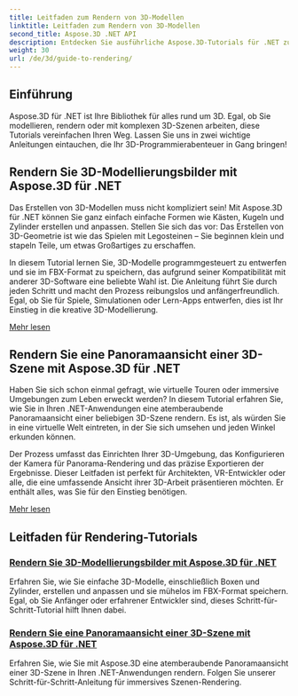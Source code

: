 ```yaml
---
title: Leitfaden zum Rendern von 3D-Modellen
linktitle: Leitfaden zum Rendern von 3D-Modellen
second_title: Aspose.3D .NET API
description: Entdecken Sie ausführliche Aspose.3D-Tutorials für .NET zu 3D-Modellierung, Rendering und Szenenmanipulation. Vereinfachte Anleitungen für Entwickler aller Niveaus.
weight: 30
url: /de/3d/guide-to-rendering/
---
```

## Einführung

Aspose.3D für .NET ist Ihre Bibliothek für alles rund um 3D. Egal, ob Sie modellieren, rendern oder mit komplexen 3D-Szenen arbeiten, diese Tutorials vereinfachen Ihren Weg. Lassen Sie uns in zwei wichtige Anleitungen eintauchen, die Ihr 3D-Programmierabenteuer in Gang bringen!  

## Rendern Sie 3D-Modellierungsbilder mit Aspose.3D für .NET  

Das Erstellen von 3D-Modellen muss nicht kompliziert sein! Mit Aspose.3D für .NET können Sie ganz einfach einfache Formen wie Kästen, Kugeln und Zylinder erstellen und anpassen. Stellen Sie sich das vor: Das Erstellen von 3D-Geometrie ist wie das Spielen mit Legosteinen – Sie beginnen klein und stapeln Teile, um etwas Großartiges zu erschaffen.  

In diesem Tutorial lernen Sie, 3D-Modelle programmgesteuert zu entwerfen und sie im FBX-Format zu speichern, das aufgrund seiner Kompatibilität mit anderer 3D-Software eine beliebte Wahl ist. Die Anleitung führt Sie durch jeden Schritt und macht den Prozess reibungslos und anfängerfreundlich. Egal, ob Sie für Spiele, Simulationen oder Lern-Apps entwerfen, dies ist Ihr Einstieg in die kreative 3D-Modellierung.  

[Mehr lesen](./render-3d-modeling-image/)  

## Rendern Sie eine Panoramaansicht einer 3D-Szene mit Aspose.3D für .NET  

Haben Sie sich schon einmal gefragt, wie virtuelle Touren oder immersive Umgebungen zum Leben erweckt werden? In diesem Tutorial erfahren Sie, wie Sie in Ihren .NET-Anwendungen eine atemberaubende Panoramaansicht einer beliebigen 3D-Szene rendern. Es ist, als würden Sie in eine virtuelle Welt eintreten, in der Sie sich umsehen und jeden Winkel erkunden können.  

Der Prozess umfasst das Einrichten Ihrer 3D-Umgebung, das Konfigurieren der Kamera für Panorama-Rendering und das präzise Exportieren der Ergebnisse. Dieser Leitfaden ist perfekt für Architekten, VR-Entwickler oder alle, die eine umfassende Ansicht ihrer 3D-Arbeit präsentieren möchten. Er enthält alles, was Sie für den Einstieg benötigen.  

[Mehr lesen](./render-panorama-view-3d-scene/)  

## Leitfaden für Rendering-Tutorials
### [Rendern Sie 3D-Modellierungsbilder mit Aspose.3D für .NET](./render-3d-modeling-image/)
Erfahren Sie, wie Sie einfache 3D-Modelle, einschließlich Boxen und Zylinder, erstellen und anpassen und sie mühelos im FBX-Format speichern. Egal, ob Sie Anfänger oder erfahrener Entwickler sind, dieses Schritt-für-Schritt-Tutorial hilft Ihnen dabei.
### [Rendern Sie eine Panoramaansicht einer 3D-Szene mit Aspose.3D für .NET](./render-panorama-view-3d-scene/)
Erfahren Sie, wie Sie mit Aspose.3D eine atemberaubende Panoramaansicht einer 3D-Szene in Ihren .NET-Anwendungen rendern. Folgen Sie unserer Schritt-für-Schritt-Anleitung für immersives Szenen-Rendering.